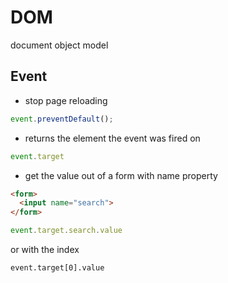 # DOM

document object model

## Event

* stop page reloading 
```js
event.preventDefault();
```

* returns the element the event was fired on
```js
event.target
```

* get the value out of a form with name property
```html
<form>
  <input name="search">
</form>
```
```js
event.target.search.value
```
or with the index
```
event.target[0].value
```